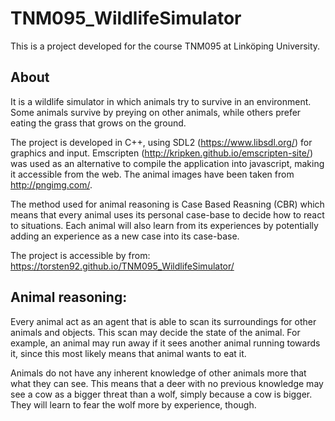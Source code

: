 # TNM095_WildlifeSimulator

This is a project developed for the course TNM095 at Linköping University.

## About
It is a wildlife simulator in which animals try to survive in an environment. Some animals survive by preying on other animals, while others prefer eating the grass that grows on the ground.

The project is developed in C++, using SDL2 (https://www.libsdl.org/) for graphics and input.
Emscripten (http://kripken.github.io/emscripten-site/) was used as an alternative to compile the application into javascript, making it accessible from the web.
The animal images have been taken from http://pngimg.com/.

The method used for animal reasoning is Case Based Reasning (CBR) which means that every animal uses its personal case-base to decide how to react to situations. Each animal will also learn from its experiences by potentially adding an experience as a new case into its case-base.

The project is accessible by from: https://torsten92.github.io/TNM095_WildlifeSimulator/


## Animal reasoning:
Every animal act as an agent that is able to scan its surroundings for other animals and objects. This scan may decide the state of the animal. For example, an animal may run away if it sees another animal running towards it, since this most likely means that animal wants to eat it. 

Animals do not have any inherent knowledge of other animals more that what they can see. This means that a deer with no previous knowledge may see a cow as a bigger threat than a wolf, simply because a cow is bigger. They will learn to fear the wolf more by experience, though.
